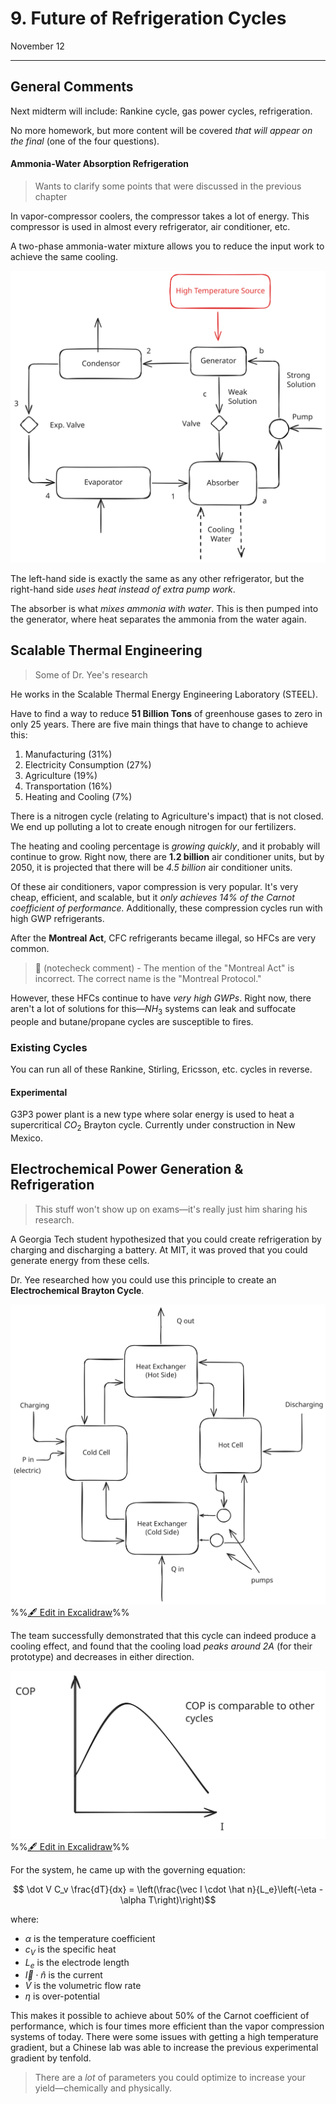 # 9. Future of Refrigeration Cycles

November 12

--- 

## General Comments

Next midterm will include: Rankine cycle, gas power cycles, refrigeration.

No more homework, but more content will be covered *that will appear on the final* (one of the four questions).

#### Ammonia-Water Absorption Refrigeration

> Wants to clarify some points that were discussed in the previous chapter

In vapor-compressor coolers, the compressor takes a lot of energy. This compressor is used in almost every refrigerator, air conditioner, etc.

A two-phase ammonia-water mixture allows you to reduce the input work to achieve the same cooling.

![](../../media/excalidraw/excalidraw-2024-11-09-10.09.41.excalidraw.svg)

The left-hand side is exactly the same as any other refrigerator, but the right-hand side *uses heat instead of extra pump work*. 

The absorber is what *mixes ammonia with water*. This is then pumped into the generator, where heat separates the ammonia from the water again. 

## Scalable Thermal Engineering

> Some of Dr. Yee's research

He works in the Scalable Thermal Energy Engineering Laboratory (STEEL).

Have to find a way to reduce **51 Billion Tons** of greenhouse gases to zero in only 25 years. There are five main things that have to change to achieve this:

1. Manufacturing (31%)
2. Electricity Consumption (27%)
3. Agriculture (19%)
4. Transportation (16%)
5. Heating and Cooling (7%)

There is a nitrogen cycle (relating to Agriculture's impact) that is not closed. We end up polluting a lot to create enough nitrogen for our fertilizers. 

The heating and cooling percentage is *growing quickly*, and it probably will continue to grow. Right now, there are **1.2 billion** air conditioner units, but by 2050, it is projected that there will be *4.5 billion* air conditioner units. 

Of these air conditioners, vapor compression is very popular. It's very cheap, efficient, and scalable, but it *only achieves 14% of the Carnot coefficient of performance.* Additionally, these compression cycles run with high GWP refrigerants. 

After the **Montreal Act**, CFC refrigerants became illegal, so HFCs are very common. 
> 🤖 (notecheck comment) - The mention of the "Montreal Act" is incorrect. The correct name is the "Montreal Protocol."

However, these HFCs continue to have *very high GWPs*. Right now, there aren't a lot of solutions for this—$NH_3$ systems can leak and suffocate people and butane/propane cycles are susceptible to fires.

### Existing Cycles

You can run all of these Rankine, Stirling, Ericsson, etc. cycles in reverse.

#### Experimental
G3P3 power plant is a new type where solar energy is used to heat a supercritical $CO_2$ Brayton cycle. Currently under construction in New Mexico.

## Electrochemical Power Generation & Refrigeration 

> This stuff won't show up on exams—it's really just him sharing his research.

A Georgia Tech student hypothesized that you could create refrigeration by charging and discharging a battery. At MIT, it was proved that you could generate energy from these cells.

Dr. Yee researched how you could use this principle to create an **Electrochemical Brayton Cycle**. 

![](../../media/excalidraw/excalidraw-2024-11-12-14.45.07.excalidraw.svg)
%%[🖋 Edit in Excalidraw](../../media/excalidraw/excalidraw-2024-11-12-14.45.07.excalidraw.md)%%

The team successfully demonstrated that this cycle can indeed produce a cooling effect, and found that the cooling load *peaks around 2A* (for their prototype) and decreases in either direction.

![](../../media/excalidraw/excalidraw-2024-11-12-14.50.41.excalidraw.svg)
%%[🖋 Edit in Excalidraw](../../media/excalidraw/excalidraw-2024-11-12-14.50.41.excalidraw.md)%%

For the system, he came up with the governing equation:

$$ \dot V C_v \frac{dT}{dx} = \left(\frac{\vec I \cdot \hat n}{L_e}\left(-\eta - \alpha T\right)\right)$$

where:
- $\alpha$ is the temperature coefficient
- $c_V$ is the specific heat
- $L_e$ is the electrode length
- $\vec I \cdot \hat n$ is the current
- $\dot V$ is the volumetric flow rate
- $\eta$ is over-potential

This makes it possible to achieve about 50% of the Carnot coefficient of performance, which is four times more efficient than the vapor compression systems of today. There were some issues with getting a high temperature gradient, but a Chinese lab was able to increase the previous experimental gradient by tenfold.

> There are a *lot* of parameters you could optimize to increase your yield—chemically and physically.